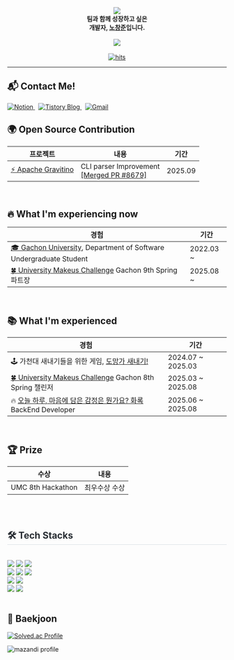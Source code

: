 <div align="center">
  <img src="https://capsule-render.vercel.app/api?type=waving&color=3d9de6&height=180&text=Noeul's%20GitHub&animation=fadeIn&fontColor=ffffff&fontSize=60" />
</div>

<div align="center">
  <b>팀과 함께 성장하고 싶은<br>개발자, <u>노창준</u>입니다.</b>
</div>
<br/>

<div align="center">
  <!-- 📊 GitHub Stats -->
  <img src="https://github-readme-stats.vercel.app/api/top-langs/?username=geniusjun&layout=compact&bg_color=180,ffffff,00000000&title_color=000000&text_color=000000" />
</div>

<br/>

<div align="center">
  <a href="https://myhits.vercel.app" target="_blank">
    <img src="https://myhits.vercel.app/api/hit/https%3A%2F%2Fgithub.com%2Fgeniusjun?color=blue&label=hits&size=small" alt="hits" />
  </a>
  <br>
</div>

<hr/>

<div align="left">
  <h2>📬 Contact Me!</h2>
  <a href="https://www.notion.so/196f3b5f600880bb8715f312a0b28261" target="_blank">
    <img src="https://img.shields.io/badge/Notion-000000?style=flat-square&logo=Notion&logoColor=white" alt="Notion"/>
  </a>
  &nbsp;
  <a href="https://geniusjun4663.tistory.com/" target="_blank">
    <img src="https://img.shields.io/badge/Tistory-000000?style=flat-square&logo=Tistory&logoColor=white" alt="Tistory Blog"/>
  </a>
  &nbsp;
  <a href="mailto:geniusjun4663@gmail.com" target="_blank">
    <img src="https://img.shields.io/badge/Gmail-D14836?style=flat-square&logo=Gmail&logoColor=white" alt="Gmail"/>
  </a>
</div>



## 🌍 Open Source Contribution

<table>
  <thead>
    <tr>
      <th>프로젝트</th>
      <th>내용</th>
      <th>기간</th>
    </tr>
  </thead>
  <tbody>
    <tr>
      <td>
        <a href="https://gravitino.apache.org/" target="_blank">⚡ Apache Gravitino</a>
      </td>
      <td>
        CLI parser Improvement <br/>
        <a href="https://github.com/apache/gravitino/pull/8679" target="_blank">[Merged PR #8679]</a>
      </td>
      <td>2025.09</td>
    </tr>
  </tbody>
</table>

<br/>



## 🔥 What I'm experiencing now 

<table>
  <thead>
    <tr>
      <th>경험</th>
      <th>기간</th>
    </tr>
  </thead>
  <tbody>
    <tr>
      <td>
        <a href="https://www.gachon.ac.kr/" target="_blank">🎓 Gachon University</a>, Department of Software Undergraduate Student
      </td>
      <td>2022.03 ~</td>
    </tr>
    <tr>
      <td>
        <a href="https://umc.makeus.in/" target="_blank">🍀 University Makeus Challenge</a> Gachon 9th Spring 파트장
      </td>
      <td>2025.08 ~</td>
    </tr>
  </tbody>
</table>

<br/>


## 📚 What I'm experienced

<table>
  <thead>
    <tr>
      <th>경험</th>
      <th>기간</th>
    </tr>
  </thead>
  <tbody>
    <tr>
      <td>
        🕹️ 가천대 새내기들을 위한 게임, <a href="https://play.google.com/store/apps/details?id=com.NouelStudio.RunFreshman&hl=ko" target="_blank">도망가 새내기!</a>
      </td>
      <td>2024.07 ~ 2025.03</td>
    </tr>
    <tr>
      <td>
        <a href="https://umc.makeus.in/" target="_blank">🍀 University Makeus Challenge</a> Gachon 8th Spring 챌린저
      </td>
      <td>2025.03 ~ 2025.08</td>
    </tr>
    <tr>
      <td>
        🔥 <a href="https://github.com/HwaRoak/HwaRoak_BE" target="_blank">오늘 하루, 마음에 담은 감정은 뭔가요? 화록</a> BackEnd Developer
      </td>
      <td>2025.06 ~ 2025.08</td>
    </tr>
  </tbody>
</table>


<br/>


## 🏆 Prize

<table>
  <thead>
    <tr>
      <th>수상</th>
      <th>내용</th>
    </tr>
  </thead>
  <tbody>
    <tr>
      <td>UMC 8th Hackathon</td>
      <td>최우수상 수상</td>
    </tr>
  </tbody>
</table>

<br/>


 
<br/>

</div>
<!-- 🛠️ Tech Stacks Section -->
<div style="text-align: left;">
    <h2 style="border-bottom: 1px solid #d8dee4; color: #282d33;"> 🛠️ Tech Stacks </h2> <br> 
    <div style="text-align: left;">
        <img src="https://img.shields.io/badge/Java-007396?style=for-the-badge&logo=OpenJDK&logoColor=white">
        <img src="https://img.shields.io/badge/C++-00599C?style=for-the-badge&logo=c%2B%2B&logoColor=white">
        <img src="https://img.shields.io/badge/C%23-239120?style=for-the-badge&logo=c-sharp&logoColor=white">
        <br/>
        <img src="https://img.shields.io/badge/Spring%20Boot-6DB33F?style=for-the-badge&logo=Spring%20Boot&logoColor=white">
        <img src="https://img.shields.io/badge/Spring-6DB33F?style=for-the-badge&logo=Spring&logoColor=white">
        <img src="https://img.shields.io/badge/MySQL-4479A1?style=for-the-badge&logo=MySQL&logoColor=white">
        <br/>
        <img src="https://img.shields.io/badge/Amazon%20AWS-232F3E?style=for-the-badge&logo=Amazon%20AWS&logoColor=white">
        <img src="https://img.shields.io/badge/Docker-2496ED?style=for-the-badge&logo=Docker&logoColor=white">
        <br/>
        <img src="https://img.shields.io/badge/Github-181717?style=for-the-badge&logo=Github&logoColor=white">
        <img src="https://img.shields.io/badge/Notion-000000?style=for-the-badge&logo=Notion&logoColor=white">
    </div>
</div>


<br/>

## 🏅 Baekjoon
<div align="left">
  
  [![Solved.ac Profile](https://mazassumnida.wtf/api/v2/generate_badge?boj=geniusjun4663)](https://solved.ac/profile/geniusjun4663)

  ![mazandi profile](https://mazandi.herokuapp.com/api?handle=geniusjun4663&theme=cold)

</div>
